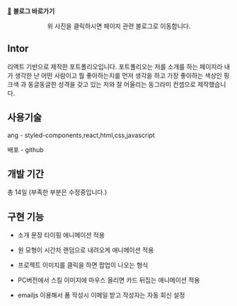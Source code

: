 
[🔗](https://saltsoyeon.tistory.com/52)
**블로그 바로가기**


<div align=center>
  
  위 사진을 클릭하시면 페이지 관련 블로그로 이동합니다.
</div>



## **Intor**

리액트 기반으로 제작한 포트폴리오입니다.
포트폴리오는 저를 소개를 하는 페이지라 내가 생각한 난 어떤 사람이고 뭘 좋아하는지를 먼저 생각을 하고 가장 좋아하는 색상인 핑크색 과 동글동글한 성격을 갖고 있는 저와 잘 어울리는 동그라미 컨셉으로 제작했습니다.

## **사용기술**

ang - styled-components,react,html,css,javascript

배포 - github

## **개발 기간**

총 14일 (부족한 부분은 수정중입니다.)

## **구현 기능**

- 소개 문장 타이핑 애니메이션 적용

- 원 모형이 시간차 랜덤으로 내려오게 애니메이션 적용

- 프로젝트 이미지를 클릭을 하면 팝업이 나오는 형식

- PC버전에서 스킬 이미지에 마우스 올리면 카드 뒤집는 애니메이션 적용

- emailjs 이용해서 폼 작성시 이메일 받고 작성자는 자동 회신 설정
